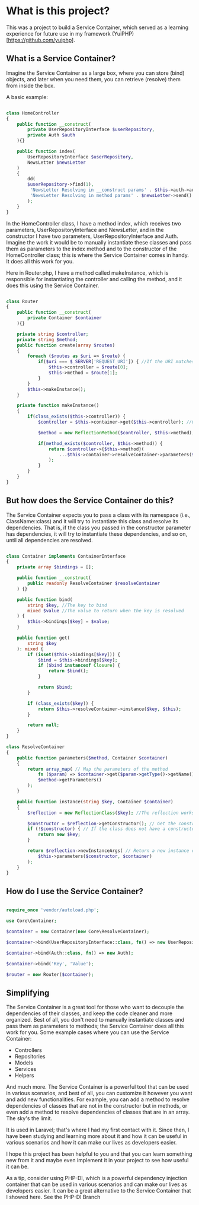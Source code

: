 # What is this project?
This was a project to build a Service Container, which served as a learning experience for future use in my framework (YuiPHP)[https://github.com/yuiphp].

## What is a Service Container?
Imagine the Service Container as a large box, where you can store (bind) objects, and later when you need them, you can retrieve (resolve) them from inside the box.

A basic example:

```php

class HomeController
{	
	public function __construct(
		private UserRepositoryInterface $userRepository,
		private Auth $auth
	){}

	public function index(
		UserRepositoryInterface $userRepository,
		NewsLetter $newsLetter
	)
	{
		dd(
		$userRepository->find(1),
		 'NewsLetter Resolving in __construct params' . $this->auth->auth(), 
		 'NewsLetter Resolving in method params' . $newsLetter->send()
		);
	}
}
```

In the HomeController class, I have a method index, which receives two parameters, UserRepositoryInterface and NewsLetter, and in the constructor I have two parameters, UserRepositoryInterface and Auth. Imagine the work it would be to manually instantiate these classes and pass them as parameters to the index method and to the constructor of the HomeController class; this is where the Service Container comes in handy. It does all this work for you.

Here in Router.php, I have a method called makeInstance, which is responsible for instantiating the controller and calling the method, and it does this using the Service Container.

```php

class Router
{
	public function __construct(
		private Container $container
	){}

	private string $controller;
	private string $method;
	public function create(array $routes)
	{
		foreach ($routes as $uri => $route) {
			if($uri === $_SERVER['REQUEST_URI']) { //If the URI matches the current request URI
				$this->controller = $route[0];
				$this->method = $route[1];
			}
		}
		$this->makeInstance();
	}

	private function makeInstance()
	{
		if(class_exists($this->controller)) {
			$controller = $this->container->get($this->controller); //Get the controller from the container

			$method = new ReflectionMethod($controller, $this->method); //Get the method from the controller

			if(method_exists($controller, $this->method)) {
				return $controller->{$this->method}(
					...$this->container->resolveContainer->parameters($method, $this->container) //Resolve the parameters for the method
				);
			}
		}
	}
}
```

## But how does the Service Container do this?

The Service Container expects you to pass a class with its namespace (i.e., ClassName::class) and it will try to instantiate this class and resolve its dependencies. That is, if the class you passed in the constructor parameter has dependencies, it will try to instantiate these dependencies, and so on, until all dependencies are resolved.

```php

class Container implements ContainerInterface
{
	private array $bindings = [];

	public function __construct(
		public readonly ResolveContainer $resolveContainer
	) {}

	public function bind(
		string $key, //The key to bind
		mixed $value //The value to return when the key is resolved
	) {
		$this->bindings[$key] = $value;
	}

	public function get(
		string $key
	): mixed {
		if (isset($this->bindings[$key])) {
			$bind = $this->bindings[$key];
			if ($bind instanceof Closure) {
				return $bind();
			}

			return $bind;
		}

		if (class_exists($key)) {
			return $this->resolveContainer->instance($key, $this);
		}

		return null;
	}
}

class ResolveContainer
{
	public function parameters($method, Container $container)
	{
		return array_map( // Map the parameters of the method
			fn ($param) => $container->get($param->getType()->getName()), // Get the type of the parameter and resolve it from the container
			$method->getParameters()
		);		
	}

	public function instance(string $key, Container $container)
	{
		$reflection = new ReflectionClass($key); //The reflection works as a mirror of the class

		$constructor = $reflection->getConstructor(); // Get the constructor of the class
		if (!$constructor) { // If the class does not have a constructor return a new instance of the class
			return new $key;
		}

		return $reflection->newInstanceArgs( // Return a new instance of the class with its dependencies resolved
			$this->parameters($constructor, $container)
		);
	}
}
```

## How do I use the Service Container?

```php

require_once 'vendor/autoload.php';

use Core\Container;

$container = new Container(new Core\ResolveContainer);

$container->bind(UserRepositoryInterface::class, fn() => new UserRepository);

$container->bind(Auth::class, fn() => new Auth);

$container->bind('Key', 'Value');

$router = new Router($container);
```

## Simplifying

The Service Container is a great tool for those who want to decouple the dependencies of their classes, and keep the code cleaner and more organized. Best of all, you don't need to manually instantiate classes and pass them as parameters to methods; the Service Container does all this work for you. Some example cases where you can use the Service Container:

- Controllers
- Repositories
- Models
- Services
- Helpers

And much more. The Service Container is a powerful tool that can be used in various scenarios, and best of all, you can customize it however you want and add new functionalities. For example, you can add a method to resolve dependencies of classes that are not in the constructor but in methods, or even add a method to resolve dependencies of classes that are in an array. The sky's the limit.

It is used in Laravel; that's where I had my first contact with it. Since then, I have been studying and learning more about it and how it can be useful in various scenarios and how it can make our lives as developers easier.

I hope this project has been helpful to you and that you can learn something new from it and maybe even implement it in your project to see how useful it can be.

As a tip, consider using PHP-DI, which is a powerful dependency injection container that can be used in various scenarios and can make our lives as developers easier. It can be a great alternative to the Service Container that I showed here. See the PHP-DI Branch